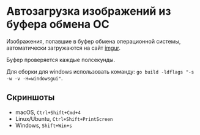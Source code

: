 # Автозагрузка изображений из буфера обмена ОС

Изображения, попавшие в буфер обмена операционной системы, автоматически загружаются на сайт [imgur](https://imgur.com/upload).

Буфер проверяется каждые полсекунды.

Для сборки для windows использовать команду: `go build -ldflags "-s -w -v -H=windowsgui"`.

## Скриншоты

- macOS, `Ctrl+Shift+Cmd+4`
- Linux/Ubuntu, `Ctrl+Shift+PrintScreen`
- Windows, `Shift+Win+s`

